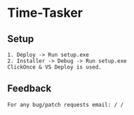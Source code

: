 # Time-Tasker

## Setup
```
1. Deploy -> Run setup.exe
2. Installer -> Debug -> Run setup.exe
ClickOnce & VS Deploy is used.
```


## Feedback
```
For any bug/patch requests email: / /
```
